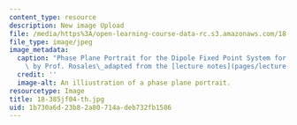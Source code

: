 ```yaml
---
content_type: resource
description: New image Upload
file: /media/https%3A/open-learning-course-data-rc.s3.amazonaws.com/18-385j-nonlinear-dynamics-and-chaos-fall-2004/1b730a6d23b82a80714adeb732fb1586_18-385jf04-th.jpg
file_type: image/jpeg
image_metadata:
  caption: "Phase Plane Portrait for the Dipole Fixed Point System for n = 1. (Image\
    \ by Prof. Rosales\_adapted from the [lecture notes](pages/lecture-notes).)"
  credit: ''
  image-alt: An illiustration of a phase plane portrait.
resourcetype: Image
title: 18-385jf04-th.jpg
uid: 1b730a6d-23b8-2a80-714a-deb732fb1586
---
```

